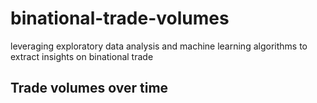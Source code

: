 # binational-trade-volumes
leveraging exploratory data analysis and machine learning algorithms to extract insights on binational trade 

## Trade volumes over time
